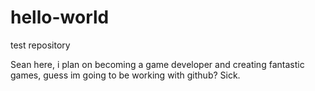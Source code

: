# hello-world
test repository

Sean here, i plan on becoming a game developer and creating fantastic games, guess im going to be working with github? Sick.
